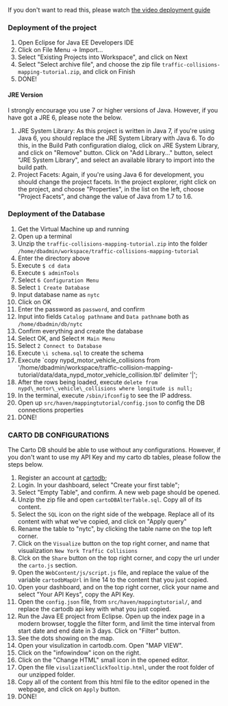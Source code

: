 If you don't want to read this, please watch [the video deployment guide](https://www.youtube.com/playlist?list=PLSYa2aROWeB_m-hEPK5qKPBH2nZsHdMEW)

### Deployment of the project
1. Open Eclipse for Java EE Developers IDE
2. Click on File Menu -> Import...
3. Select "Existing Projects into Workspace", and click on Next
4. Select "Select archive file", and choose the zip file `traffic-collisions-mapping-tutorial.zip`, and click on Finish
5. DONE!

#### JRE Version
I strongly encourage you use 7 or higher versions of Java. However, if you have got a JRE 6, please note the below.

1. JRE System Library: As this project is written in Java 7, if you're using Java 6, you should replace the JRE System Library with Java 6. To do this, in the Build Path configuration dialog, click on JRE System Library, and click on "Remove" button. Click on "Add Library..." button, select "JRE System Library", and select an available library to import into the build path.
2. Project Facets: Again, if you're using Java 6 for development, you should change the project facets. In the project explorer, right click on the project, and choose "Properties", in the list on the left, choose "Project Facets", and change the value of Java from 1.7 to 1.6.


### Deployment of the Database
1. Get the Virtual Machine up and running
2. Open up a terminal
3. Unzip the `traffic-collisions-mapping-tutorial.zip` into the folder `/home/dbadmin/workspace/traffic-collisions-mapping-tutorial`
4. Enter the directory above
5. Execute `$ cd data`
6. Execute `$ adminTools`
7. Select `6 Configuration Menu`
8. Select `1 Create Database`
9. Input database name as `nytc`
10. Click on OK
11. Enter the password as `password`, and confirm
12. Input into fields `Catalog pathname` and `Data pathname` both as `/home/dbadmin/db/nytc`
13. Confirm everything and create the database
14. Select OK, and Select `M Main Menu`
15. Select `2 Connect to Database`
16. Execute `\i schema.sql` to create the schema
17. Execute `copy nypd_motor_vehicle_collisions from '/home/dbadmin/workspace/traffic-collision-mapping-tutorial/data/data_nypd_motor_vehicle_collision.tbl' delimiter '|';
18. After the rows being loaded, execute `delete from nypd\_motor\_vehicle\_collisions where longitude is null;`
19. In the terminal, execute `/sbin/ifconfig` to see the IP address.
20. Open up `src/haven/mappingtutorial/config.json` to config the DB connections properties
21. DONE!

### CARTO DB CONFIGURATIONS
The Carto DB should be able to use without any configurations. However, if you don't want to use my API Key and my carto db tables, please follow the steps below.

1. Register an account at [cartodb](http://cartodb.com);
2. Login. In your dashboard, select "Create your first table";
3. Select "Empty Table", and confirm. A new web page should be opened.
4. Unzip the zip file and open `cartoDBAlterTable.sql`. Copy all of its content.
5. Select the `SQL` icon on the right side of the webpage. Replace all of its content with what we've copied, and click on "Apply query"
6. Rename the table to "nytc", by clicking the table name on the top left corner.
7. Click on the `Visualize` button on the top right corner, and name that visualization `New York Traffic Collisions`
8. Clck on the `Share` button on the top right corner, and copy the url under the `carto.js` section.
9. Open the `WebContent/js/script.js` file, and replace the value of the variable `cartodbMapUrl` in line 14 to the content that you just copied.
10. Open your dashboard, and on the top right corner, click your name and select "Your API Keys", copy the API Key.
11. Open the `config.json` file, from `src/haven/mappingtutorial/`, and replace the cartodb api key with what you just copied.
12. Run the Java EE project from Eclipse. Open up the index page in a modern browser, toggle the filter form, and limit the time interval from start date and end date in 3 days. Click on "Filter" button.
13. See the dots showing on the map.
14. Open your visulization in cartodb.com. Open "MAP VIEW".
15. Click on the "infowindow" icon on the right.
16. Click on the "Change HTML" small icon in the opened editor.
17. Open the file `visulizationClickTooltip.html`, under the root folder of our unzipped folder.
18. Copy all of the content from this html file to the editor opened in the webpage, and click on `Apply` button.
19. DONE!

